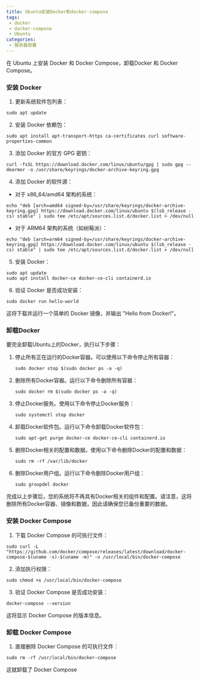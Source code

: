 ```yaml
---
title: Ubuntu安装Docker和docker-compose
tags:
 - docker
 - docker-compose
 - Ubuntu
categories:
 - 服务器部署
---
```


在 Ubuntu 上安装 Docker 和 Docker Compose，卸载Docker 和 Docker Compose。

<!-- more -->

### 安装 Docker

1. 更新系统软件包列表：

```shell
sudo apt update
```

2. 安装 Docker 依赖包：

```shell
sudo apt install apt-transport-https ca-certificates curl software-properties-common
```

3. 添加 Docker 的官方 GPG 密钥：

```shell
curl -fsSL https://download.docker.com/linux/ubuntu/gpg | sudo gpg --dearmor -o /usr/share/keyrings/docker-archive-keyring.gpg
```

4. 添加 Docker 的软件源：

- 对于 x86_64/amd64 架构的系统：

```shell
echo "deb [arch=amd64 signed-by=/usr/share/keyrings/docker-archive-keyring.gpg] https://download.docker.com/linux/ubuntu $(lsb_release -cs) stable" | sudo tee /etc/apt/sources.list.d/docker.list > /dev/null
```

- 对于 ARM64 架构的系统（如树莓派）：

```shell
echo "deb [arch=arm64 signed-by=/usr/share/keyrings/docker-archive-keyring.gpg] https://download.docker.com/linux/ubuntu $(lsb_release -cs) stable" | sudo tee /etc/apt/sources.list.d/docker.list > /dev/null
```

5. 安装 Docker：

```shell
sudo apt update
sudo apt install docker-ce docker-ce-cli containerd.io
```

6. 验证 Docker 是否成功安装：

```shell
sudo docker run hello-world
```

这将下载并运行一个简单的 Docker 镜像，并输出 "Hello from Docker!"。



### 卸载Docker

要完全卸载Ubuntu上的Docker，执行以下步骤：

1. 停止所有正在运行的Docker容器。可以使用以下命令停止所有容器：
   ```shell
   sudo docker stop $(sudo docker ps -a -q)
   ```

2. 删除所有Docker容器。运行以下命令删除所有容器：
   ```shell
   sudo docker rm $(sudo docker ps -a -q)
   ```

3. 停止Docker服务。使用以下命令停止Docker服务：
   ```shell
   sudo systemctl stop docker
   ```

4. 卸载Docker软件包。运行以下命令卸载Docker软件包：
   ```shell
   sudo apt-get purge docker-ce docker-ce-cli containerd.io
   ```

5. 删除Docker相关的配置和数据。使用以下命令删除Docker的配置和数据：
   ```shell
   sudo rm -rf /var/lib/docker
   ```

6. 删除Docker用户组。运行以下命令删除Docker用户组：
   ```shell
   sudo groupdel docker
   ```

完成以上步骤后，您的系统将不再具有Docker相关的组件和配置。请注意，这将删除所有Docker容器、镜像和数据，因此请确保您已备份重要的数据。



### 安装 Docker Compose

1. 下载 Docker Compose 的可执行文件：

```shell
sudo curl -L "https://github.com/docker/compose/releases/latest/download/docker-compose-$(uname -s)-$(uname -m)" -o /usr/local/bin/docker-compose
```

2. 添加执行权限：

```shell
sudo chmod +x /usr/local/bin/docker-compose
```

3. 验证 Docker Compose 是否成功安装：

```shell
docker-compose --version
```

这将显示 Docker Compose 的版本信息。



### 卸载 Docker Compose

1. 直接删除 Docker Compose 的可执行文件：

```shell
sudo rm -rf /usr/local/bin/docker-compose
```


这就卸载了 Docker Compose